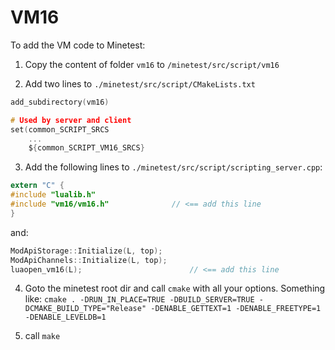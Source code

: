 # VM16

To add the VM code to Minetest:

1. Copy the content of folder `vm16` to `/minetest/src/script/vm16`

   

2. Add two lines to `./minetest/src/script/CMakeLists.txt`

```c
add_subdirectory(vm16)

# Used by server and client
set(common_SCRIPT_SRCS
	...
	${common_SCRIPT_VM16_SRCS}
```



3. Add the following lines to `./minetest/src/script/scripting_server.cpp`:

```c
extern "C" {
#include "lualib.h"
#include "vm16/vm16.h" 				// <== add this line
}
```

and:

```c
ModApiStorage::Initialize(L, top);
ModApiChannels::Initialize(L, top);
luaopen_vm16(L);  						// <== add this line
```

4. Goto the minetest root dir and call `cmake` with all your options. Something like: 
`cmake . -DRUN_IN_PLACE=TRUE -DBUILD_SERVER=TRUE -DCMAKE_BUILD_TYPE="Release" -DENABLE_GETTEXT=1 -DENABLE_FREETYPE=1 -DENABLE_LEVELDB=1`


5. call `make`

